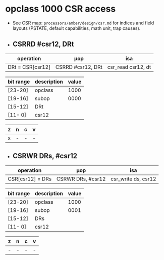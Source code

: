 # opclass 1000 CSR access

- See CSR map: `processors/amber/design/csr.md` for indices and field layouts (PSTATE, default capabilities, math unit, trap causes).

- ## CSRRD #csr12, DRt

| operation        | µop               | isa                |
|------------------|-------------------|--------------------|
| DRt = CSR[csr12] | CSRRD #csr12, DRt | csr_read csr12, dt |

| bit range | description | value |
|-----------|-------------|-------|
| [23-20]   | opclass     | 1000  |
| [19-16]   | subop       | 0000  |
| [15-12]   | DRt         |       |
| [11- 0]   | csr12       |       |

| z | n | c | v |
|---|---|---|---|
| x | - | - | - |

- ## CSRWR DRs, #csr12

| operation        | µop               | isa                 |
|------------------|-------------------|---------------------|
| CSR[csr12] = DRs | CSRWR DRs, #csr12 | csr_write ds, csr12 |

| bit range | description | value |
|-----------|-------------|-------|
| [23-20]   | opclass     | 1000  |
| [19-16]   | subop       | 0001  |
| [15-12]   | DRs         |       |
| [11- 0]   | csr12       |       |

| z | n | c | v |
|---|---|---|---|
| - | - | - | - |
